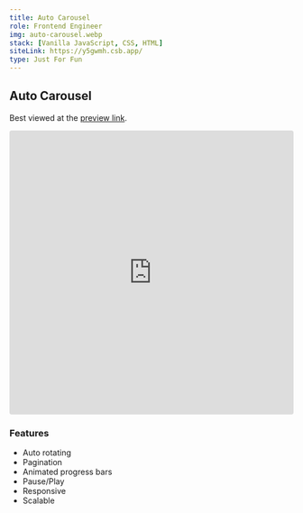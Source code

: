 ```yaml
---
title: Auto Carousel
role: Frontend Engineer
img: auto-carousel.webp
stack: [Vanilla JavaScript, CSS, HTML]
siteLink: https://y5gwmh.csb.app/
type: Just For Fun
---
```


## Auto Carousel

Best viewed at the <a href="https://y5gwmh.csb.app/" target="_blank">preview link</a>.

<iframe src="https://codesandbox.io/embed/michael-misciagna-carousel-y5gwmh?autoresize=1&fontsize=14&hidenavigation=1&theme=dark"
     style="width:100%; aspect-ratio: 1/1; border:0; border-radius: 4px; overflow:hidden;"
     title="michael-misciagna-carousel"
     allow="accelerometer; ambient-light-sensor; camera; encrypted-media; geolocation; gyroscope; hid; microphone; midi; payment; usb; vr; xr-spatial-tracking"
     sandbox="allow-forms allow-modals allow-popups allow-presentation allow-same-origin allow-scripts">
</iframe>

### Features

- Auto rotating
- Pagination
- Animated progress bars
- Pause/Play
- Responsive
- Scalable
